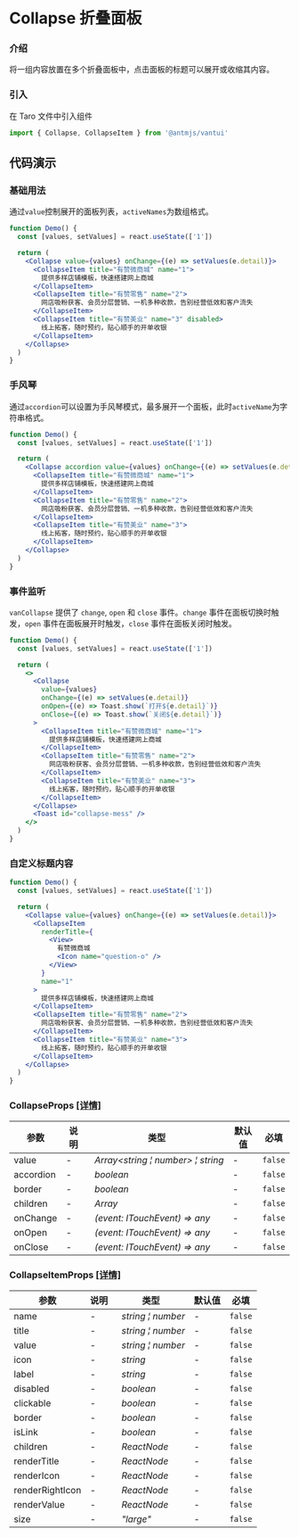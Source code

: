 # Collapse 折叠面板

### 介绍

将一组内容放置在多个折叠面板中，点击面板的标题可以展开或收缩其内容。

### 引入

在 Taro 文件中引入组件

```js
import { Collapse, CollapseItem } from '@antmjs/vantui'
```

## 代码演示

### 基础用法

通过`value`控制展开的面板列表，`activeNames`为数组格式。

```jsx
function Demo() {
  const [values, setValues] = react.useState(['1'])

  return (
    <Collapse value={values} onChange={(e) => setValues(e.detail)}>
      <CollapseItem title="有赞微商城" name="1">
        提供多样店铺模板，快速搭建网上商城
      </CollapseItem>
      <CollapseItem title="有赞零售" name="2">
        网店吸粉获客、会员分层营销、一机多种收款，告别经营低效和客户流失
      </CollapseItem>
      <CollapseItem title="有赞美业" name="3" disabled>
        线上拓客，随时预约，贴心顺手的开单收银
      </CollapseItem>
    </Collapse>
  )
}
```

### 手风琴

通过`accordion`可以设置为手风琴模式，最多展开一个面板，此时`activeName`为字符串格式。

```jsx
function Demo() {
  const [values, setValues] = react.useState(['1'])

  return (
    <Collapse accordion value={values} onChange={(e) => setValues(e.detail)}>
      <CollapseItem title="有赞微商城" name="1">
        提供多样店铺模板，快速搭建网上商城
      </CollapseItem>
      <CollapseItem title="有赞零售" name="2">
        网店吸粉获客、会员分层营销、一机多种收款，告别经营低效和客户流失
      </CollapseItem>
      <CollapseItem title="有赞美业" name="3">
        线上拓客，随时预约，贴心顺手的开单收银
      </CollapseItem>
    </Collapse>
  )
}
```

### 事件监听

`vanCollapse` 提供了 `change`, `open` 和 `close` 事件。`change` 事件在面板切换时触发，`open` 事件在面板展开时触发，`close` 事件在面板关闭时触发。

```jsx
function Demo() {
  const [values, setValues] = react.useState(['1'])

  return (
    <>
      <Collapse
        value={values}
        onChange={(e) => setValues(e.detail)}
        onOpen={(e) => Toast.show(`打开${e.detail}`)}
        onClose={(e) => Toast.show(`关闭${e.detail}`)}
      >
        <CollapseItem title="有赞微商城" name="1">
          提供多样店铺模板，快速搭建网上商城
        </CollapseItem>
        <CollapseItem title="有赞零售" name="2">
          网店吸粉获客、会员分层营销、一机多种收款，告别经营低效和客户流失
        </CollapseItem>
        <CollapseItem title="有赞美业" name="3">
          线上拓客，随时预约，贴心顺手的开单收银
        </CollapseItem>
      </Collapse>
      <Toast id="collapse-mess" />
    </>
  )
}
```

### 自定义标题内容

```jsx
function Demo() {
  const [values, setValues] = react.useState(['1'])

  return (
    <Collapse value={values} onChange={(e) => setValues(e.detail)}>
      <CollapseItem
        renderTitle={
          <View>
            有赞微商城
            <Icon name="question-o" />
          </View>
        }
        name="1"
      >
        提供多样店铺模板，快速搭建网上商城
      </CollapseItem>
      <CollapseItem title="有赞零售" name="2">
        网店吸粉获客、会员分层营销、一机多种收款，告别经营低效和客户流失
      </CollapseItem>
      <CollapseItem title="有赞美业" name="3">
        线上拓客，随时预约，贴心顺手的开单收银
      </CollapseItem>
    </Collapse>
  )
}
```

### CollapseProps [[详情]](https://github.com/AntmJS/vantui/tree/main/packages/vantui/types/collapse.d.ts)

| 参数      | 说明 | 类型                                                                                 | 默认值 | 必填    |
| --------- | ---- | ------------------------------------------------------------------------------------ | ------ | ------- |
| value     | -    | _&nbsp;&nbsp;Array<string&nbsp;&brvbar;&nbsp;number>&nbsp;&brvbar;&nbsp;string<br/>_ | -      | `false` |
| accordion | -    | _&nbsp;&nbsp;boolean<br/>_                                                           | -      | `false` |
| border    | -    | _&nbsp;&nbsp;boolean<br/>_                                                           | -      | `false` |
| children  | -    | _&nbsp;&nbsp;Array<ReactNode><br/>_                                                  | -      | `false` |
| onChange  | -    | _&nbsp;&nbsp;(event:&nbsp;ITouchEvent)&nbsp;=>&nbsp;any<br/>_                        | -      | `false` |
| onOpen    | -    | _&nbsp;&nbsp;(event:&nbsp;ITouchEvent)&nbsp;=>&nbsp;any<br/>_                        | -      | `false` |
| onClose   | -    | _&nbsp;&nbsp;(event:&nbsp;ITouchEvent)&nbsp;=>&nbsp;any<br/>_                        | -      | `false` |

### CollapseItemProps [[详情]](https://github.com/AntmJS/vantui/tree/main/packages/vantui/types/collapse.d.ts)

| 参数            | 说明 | 类型                                                | 默认值 | 必填    |
| --------------- | ---- | --------------------------------------------------- | ------ | ------- |
| name            | -    | _&nbsp;&nbsp;string&nbsp;&brvbar;&nbsp;number<br/>_ | -      | `false` |
| title           | -    | _&nbsp;&nbsp;string&nbsp;&brvbar;&nbsp;number<br/>_ | -      | `false` |
| value           | -    | _&nbsp;&nbsp;string&nbsp;&brvbar;&nbsp;number<br/>_ | -      | `false` |
| icon            | -    | _&nbsp;&nbsp;string<br/>_                           | -      | `false` |
| label           | -    | _&nbsp;&nbsp;string<br/>_                           | -      | `false` |
| disabled        | -    | _&nbsp;&nbsp;boolean<br/>_                          | -      | `false` |
| clickable       | -    | _&nbsp;&nbsp;boolean<br/>_                          | -      | `false` |
| border          | -    | _&nbsp;&nbsp;boolean<br/>_                          | -      | `false` |
| isLink          | -    | _&nbsp;&nbsp;boolean<br/>_                          | -      | `false` |
| children        | -    | _&nbsp;&nbsp;ReactNode<br/>_                        | -      | `false` |
| renderTitle     | -    | _&nbsp;&nbsp;ReactNode<br/>_                        | -      | `false` |
| renderIcon      | -    | _&nbsp;&nbsp;ReactNode<br/>_                        | -      | `false` |
| renderRightIcon | -    | _&nbsp;&nbsp;ReactNode<br/>_                        | -      | `false` |
| renderValue     | -    | _&nbsp;&nbsp;ReactNode<br/>_                        | -      | `false` |
| size            | -    | _&nbsp;&nbsp;"large"<br/>_                          | -      | `false` |
